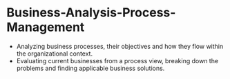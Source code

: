 # Business-Analysis-Process-Management
- Analyzing business processes, their objectives and how they flow within the organizational context. 
- Evaluating current businesses from a process view, breaking down the problems and finding applicable business solutions.
